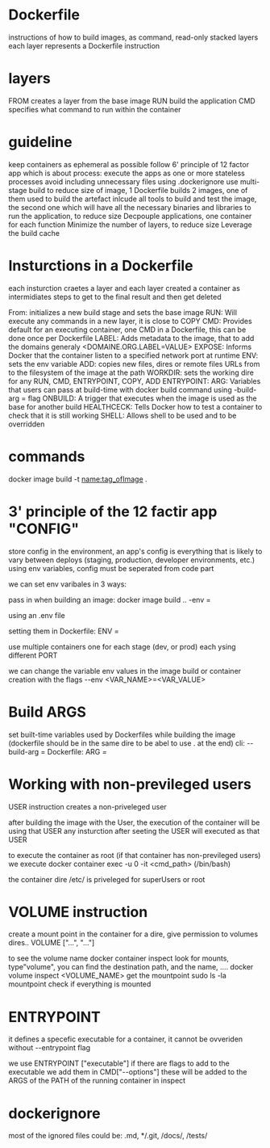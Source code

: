 # Dockerfile
 instructions of how to build images, as command, read-only stacked layers
 each layer represents a Dockerfile instruction

# layers
FROM creates a layer from the base image
RUN build the application
CMD specifies what command to run within the container

# guideline
keep containers as ephemeral as possible
follow 6' principle of 12 factor app which is about process: execute the apps as one or more stateless processes
avoid including unnecessary files using .dockerignore
use multi-stage build to reduce size of image, 1 Dockerfile builds 2 images, one of them used to build the artefact inlcude all tools to build and test the image, the second one which will have all the necessary binaries and libraries to run the application, to reduce size
Decpouple applications, one container for each function
Minimize the number of layers, to reduce size
Leverage the build cache

# Insturctions in a Dockerfile
each insturction craetes a layer and each layer created a container as intermidiates steps to get to the final result and then get deleted

From: initializes a new build stage and sets the base image
RUN: Will execute any commands in a new layer, it is close to COPY
CMD: Provides default for an executing container, one CMD in a Dockerfile, this can be done once per Dockerfile
LABEL: Adds metadata to the image, that to add the domains generaly <DOMAINE.ORG.LABEL=VALUE>
EXPOSE: Informs Docker that the container listen to a specified network port at runtime
ENV: sets the env variable
ADD: copies new files, dires or remote files URLs from <SRC> to the filesystem of the image at the path <DEST>
WORKDIR: sets the working dire for any RUN, CMD, ENTRYPOINT, COPY, ADD
ENTRYPOINT: 
ARG: Variables that users can pass at build-time with docker build command using -build-arg <VARNAME>=<VALUE> flag
ONBUILD: A trigger that executes when the image is used as the base for another build
HEALTHCECK: Tells Docker how to test a container to check that it is still working
SHELL: Allows shell to be used and to be overridden

# commands
docker image build -t <name:tag_ofImage> .

# 3' principle of the 12 factir app "CONFIG"
store config in the environment, an app's config is everything that is likely to vary between deploys (staging, production, developer environments, etc.) using env variables, config must be seperated from code part

we can set env varibales in 3 ways:

pass in when building an image:
docker image build .. -env <KEY>=<ALUE>

using an .env file

setting them in Dockerfile:
ENV <KEY>=<VALUE>

use multiple containers one for each stage (dev, or prod) each ysing different PORT

we can change the variable env values in the image build or container creation with the flags --env <VAR_NAME>=<VAR_VALUE>

# Build ARGS

set built-time variables used by Dockerfiles while building the image (dockerfile should be in the same dire to be abel to use . at the end)
cli: --build-arg <NAME>=<VALUE>
Dockerfile: ARG <VAR>=<VALUE>

# Working with non-previleged users
USER instruction creates a non-priveleged user

after building the image with the User, the execution of the container will be using that USER
any insturction after seeting the USER will executed as that USER

to execute the container as root (if that container has non-previleged users) we execute
    docker container exec -u 0 -it <NAME> <cmd_path> (/bin/bash)

the container dire /etc/ is priveleged for superUsers or root

# VOLUME instruction
create a mount point in the container for a dire, give permission to volumes dires..
VOLUME ["...", "..."]

to see the volume name
    docker container inspect <CONTAINER>
look for mounts, type"volume", you can find the destination path, and the name, ....
    docker volume inspect <VOLUME_NAME>
get the mountpoint
    sudo ls -la mountpoint
check if everything is mounted

# ENTRYPOINT
it defines a specefic executable for a container, it cannot be ovveriden without --entrypoint flag

we use ENTRYPOINT ["executable"] if there are flags to add to the executable we add them in CMD["--options"] these will be added to the ARGS of the PATH of the running container in inspect

# dockerignore
most of the ignored files could be:
.md, */.git, /docs/, /tests/
